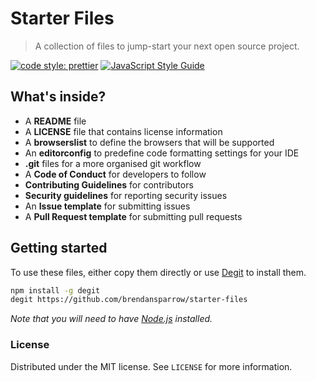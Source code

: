 # Starter Files

> A collection of files to jump-start your next open source project.

[![code style: prettier](https://img.shields.io/badge/code_style-prettier-ff69b4.svg?style=flat-square)](https://github.com/prettier/prettier)
[![JavaScript Style Guide](https://img.shields.io/badge/code_style-standard-brightgreen.svg)](https://standardjs.com)

## What's inside?

- A **README** file
- A **LICENSE** file that contains license information
- A **browserslist** to define the browsers that will be supported
- An **editorconfig** to predefine code formatting settings for your IDE
- **.git** files for a more organised git workflow
- A **Code of Conduct** for developers to follow
- **Contributing Guidelines** for contributors
- **Security guidelines** for reporting security issues
- An **Issue template** for submitting issues
- A **Pull Request template** for submitting pull requests


## Getting started

To use these files, either copy them directly or use [Degit](https://github.com/Rich-Harris/degit) to install them.


```sh
npm install -g degit
degit https://github.com/brendansparrow/starter-files

```

*Note that you will need to have [Node.js](https://nodejs.org/) installed.*



### License

Distributed under the MIT license. See ``LICENSE`` for more information.

